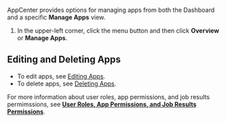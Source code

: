 AppCenter provides options for managing apps from both the Dashboard and a specific **Manage Apps** view.

1. In the upper-left corner, click the menu button and then click **Overview** or **Manage Apps**. 
  
## Editing and Deleting Apps

* To edit apps, see [Editing Apps](editing-app.md).
* To delete apps, see [Deleting Apps](deleting-app.md).

For more information about user roles, app permissions, and job results permimssions, see **[User Roles, App Permissions, and Job Results Permissions](app-permission-user-role.md)**.
